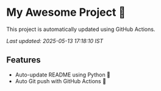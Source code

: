 # My Awesome Project 🚀

This project is automatically updated using GitHub Actions.

_Last updated: 2025-05-13 17:18:10 IST_

## Features
- Auto-update README using Python 🐍
- Auto Git push with GitHub Actions 🤖
